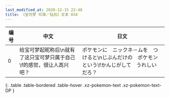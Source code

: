 ```yaml
---
last_modified_at: 2020-12-15 22:48
title: 《宝可梦 珍珠／钻石》文本 034
---
```

| 编号 | 中文 | 日文 |
| ---- | ---- | ---- |
| 0 | 给宝可梦起昵称后\n就有了这只宝可梦只属于自己\f的感觉，很让人高兴吧？ | ポケモンに　ニックネ－ムを　つけると\nじぶんだけの　ポケモンという\fかんじがして　うれしい　だろ？ |
{: .table .table-bordered .table-hover .xz-pokemon-text .xz-pokemon-text-DP }